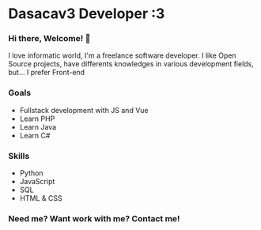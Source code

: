 # Dasacav3 Developer :3
### Hi there, Welcome! 👋

I love informatic world, I'm a freelance software developer. I like Open Source projects, have differents knowledges in various development fields, but... I prefer Front-end 

### Goals
- Fullstack development with JS and Vue
- Learn PHP
- Learn Java
- Learn C#

### Skills
- Python
- JavaScript
- SQL
- HTML & CSS

### Need me? Want work with me? Contact me!



<!--
**Dasacav3/Dasacav3** is a ✨ _special_ ✨ repository because its `README.md` (this file) appears on your GitHub profile.

Here are some ideas to get you started:

- 🔭 I’m currently working on ...
- 🌱 I’m currently learning ...
- 👯 I’m looking to collaborate on ...
- 🤔 I’m looking for help with ...
- 💬 Ask me about ...
- 📫 How to reach me: ...
- 😄 Pronouns: ...
- ⚡ Fun fact: ...
-->
